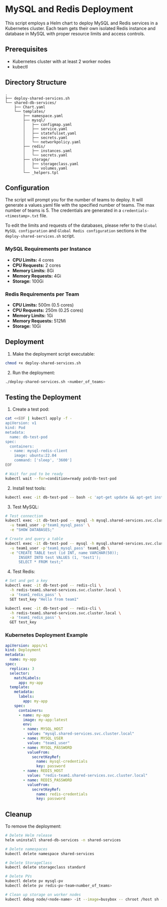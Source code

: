 # MySQL and Redis Deployment

This script employs a Helm chart to deploy MySQL and Redis services in a Kubernetes cluster. Each team gets their own isolated Redis instance and database in MySQL with proper resource limits and access controls.

## Prerequisites

- Kubernetes cluster with at least 2 worker nodes
- kubectl

## Directory Structure

``` tree
.
├── deploy-shared-services.sh
└── shared-db-services/
    ├── Chart.yaml
    └── templates/
        ├── namespace.yaml
        ├── mysql/
        │   ├── configmap.yaml
        │   ├── service.yaml
        │   ├── statefulset.yaml
        │   ├── secrets.yaml
        │   └── networkpolicy.yaml
        ├── redis/
        │   ├── instances.yaml
        │   └── secrets.yaml
        ├── storage/
        │   ├── storageclass.yaml
        │   └── volumes.yaml
        └── _helpers.tpl
```

## Configuration

The script will prompt you for the number of teams to deploy. It will generate a values.yaml file with the specified number of teams. The max number of teams is 5. The credentials are generated in a `credentials-<timestamp>.txt` file.

To edit the limits and requests of the databases, please refer to the `Global MySQL configuration` and `Global Redis configuration` sections in the `deploy-shared-services.sh` script. 

### MySQL Requirements per Instance

- **CPU Limits:** 4 cores
- **CPU Requests:** 2 cores  
- **Memory Limits:** 8Gi
- **Memory Requests:** 4Gi
- **Storage:** 100Gi

### Redis Requirements per Team

- **CPU Limits:** 500m (0.5 cores)
- **CPU Requests:** 250m (0.25 cores)
- **Memory Limits:** 1Gi
- **Memory Requests:** 512Mi
- **Storage:** 10Gi

## Deployment

1. Make the deployment script executable:

```bash
chmod +x deploy-shared-services.sh
```

2. Run the deployment:

```bash
./deploy-shared-services.sh <number_of_teams>
```

## Testing the Deployment

1. Create a test pod:

```bash
cat <<EOF | kubectl apply -f -
apiVersion: v1
kind: Pod
metadata:
  name: db-test-pod
spec:
  containers:
  - name: mysql-redis-client
    image: ubuntu:22.04
    command: ['sleep', '3600']
EOF

# Wait for pod to be ready
kubectl wait --for=condition=ready pod/db-test-pod
```

2. Install test tools:

```bash
kubectl exec -it db-test-pod -- bash -c 'apt-get update && apt-get install -y mysql-client redis-tools'
```

3. Test MySQL:

```bash
# Test connection
kubectl exec -it db-test-pod -- mysql -h mysql.shared-services.svc.cluster.local \
  -u team1_user -p'team1_mysql_pass' \
  -e "SHOW DATABASES;"

# Create and query a table
kubectl exec -it db-test-pod -- mysql -h mysql.shared-services.svc.cluster.local \
  -u team1_user -p'team1_mysql_pass' team1_db \
  -e "CREATE TABLE test (id INT, name VARCHAR(50));
      INSERT INTO test VALUES (1, 'test1');
      SELECT * FROM test;"
```

4. Test Redis:

```bash
# Set and get a key
kubectl exec -it db-test-pod -- redis-cli \
  -h redis-team1.shared-services.svc.cluster.local \
  -a 'team1_redis_pass' \
  SET test_key "Hello from team1"

kubectl exec -it db-test-pod -- redis-cli \
  -h redis-team1.shared-services.svc.cluster.local \
  -a 'team1_redis_pass' \
  GET test_key
```

### Kubernetes Deployment Example

```yaml
apiVersion: apps/v1
kind: Deployment
metadata:
  name: my-app
spec:
  replicas: 3
  selector:
    matchLabels:
      app: my-app
  template:
    metadata:
      labels:
        app: my-app
    spec:
      containers:
      - name: my-app
        image: my-app:latest
        env:
        - name: MYSQL_HOST
          value: "mysql.shared-services.svc.cluster.local"
        - name: MYSQL_USER
          value: "team1_user"
        - name: MYSQL_PASSWORD
          valueFrom:
            secretKeyRef:
              name: mysql-credentials
              key: password
        - name: REDIS_HOST
          value: "redis-team1.shared-services.svc.cluster.local"
        - name: REDIS_PASSWORD
          valueFrom:
            secretKeyRef:
              name: redis-credentials
              key: password
```

## Cleanup

To remove the deployment:

```bash
# Delete Helm release
helm uninstall shared-db-services -n shared-services

# Delete namespaces
kubectl delete namespace shared-services

# Delete StorageClass
kubectl delete storageclass standard

# Delete PVs
kubectl delete pv mysql-pv
kubectl delete pv redis-pv-team<number_of_teams>

# Clean up storage on worker nodes
kubectl debug node/<node-name> -it --image=busybox -- chroot /host sh -c "rm -rf /mnt/data"
```
